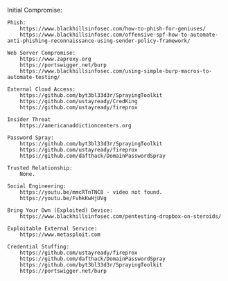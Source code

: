Initial Compromise:

	Phish:
		https://www.blackhillsinfosec.com/how-to-phish-for-geniuses/
		https://www.blackhillsinfosec.com/offensive-spf-how-to-automate-anti-phishing-reconnaissance-using-sender-policy-framework/

	Web Server Compromise:
		https://www.zaproxy.org
		https://portswigger.net/burp
		https://www.blackhillsinfosec.com/using-simple-burp-macros-to-automate-testing/

	External Cloud Access:
		https://github.com/byt3bl33d3r/SprayingToolkit
		https://github.com/ustayready/CredKing
		https://github.com/ustayready/fireprox

	Insider Threat
		https://americanaddictioncenters.org

	Password Spray:
		https://github.com/byt3bl33d3r/SprayingToolkit
		https://github.com/ustayready/fireprox
		https://github.com/dafthack/DomainPasswordSpray

	Trusted Relationship:
		None.

	Social Engineering:
		https://youtu.be/mmcRTnTNC8 - video not found.
		https://youtu.be/FvhkKwHjUVg

	Bring Your Own (Exploited) Device:
		https://www.blackhillsinfosec.com/pentesting-dropbox-on-steroids/

	Exploitable External Service:
		https://www.metasploit.com

	Credential Stuffing:
		https://github.com/ustayready/fireprox
		https://github.com/dafthack/DomainPasswordSpray
		https://github.com/byt3bl33d3r/SprayingToolkit
		https://portswigger.net/burp
